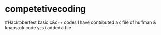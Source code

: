 # competetivecoding
#Hacktoberfest
basic c&c++ codes
I have contributed
a c file of huffman & knapsack code
yes i added a file
